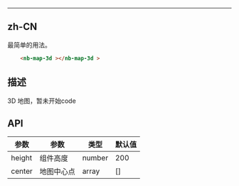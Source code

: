 ---


## zh-CN

最简单的用法。

```HTML
    <nb-map-3d ></nb-map-3d >
```

## 描述

 3D 地图，暂未开始code

## API


|    参数     | 参数 | 类型 |  默认值 |
| ---------- | --- |---- | --- |
| height  |  组件高度 | number | 200 |
| center  |  地图中心点 | array |[]  |




